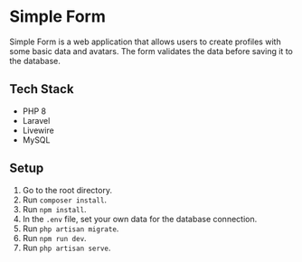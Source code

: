 # Simple Form

Simple Form is a web application that allows users to create profiles with some basic data and avatars. The form validates the data before saving it to the database.

## Tech Stack

- PHP 8
- Laravel
- Livewire
- MySQL

## Setup

1. Go to the root directory.
2. Run `composer install`.
3. Run `npm install`.
4. In the `.env` file, set your own data for the database connection.
5. Run `php artisan migrate`.
6. Run `npm run dev`.
7. Run `php artisan serve`.
